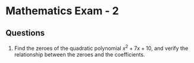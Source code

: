 # Mathematics Exam - 2

## Questions

1. Find the zeroes of the quadratic polynomial $x^2+ 7x + 10$, and verify the relationship between the zeroes and the coefficients.
